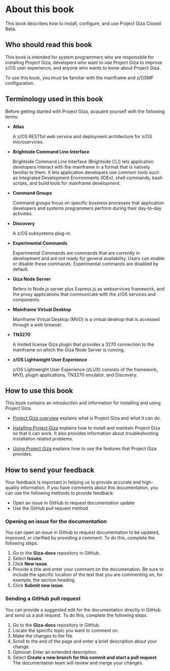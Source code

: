 # About this book
This book describes how to install, configure, and use Project Giza Closed Beta.  

## Who should read this book
This book is intended for system programmers who are responsible for installing Project Giza, developers who want to use Project Giza to improve z/OS user experience, and anyone who wants to know about Project Giza.

To use this book, you must be familiar with the mainframe and z/OSMF configuration.

## Terminology used in this book
Before getting started with Project Giza, acquaint yourself with the following terms:

- **Atlas**
   
  A z/OS RESTful web service and deployment architecture for z/OS microservices.

- **Brightside Command Line Interface**

  Brightside Command Line Interface (Brightside CLI) lets application developers interact with the mainframe in a format that is natively familiar to them.  It lets application developers use common tools such as Integrated Development Environments (IDEs), shell commands, bash scripts, and build tools for mainframe development.

- **Command Groups**

  Command groups focus on specific business processes that application developers and systems programmers perform during their day-to-day activities.

- **Discovery**

  A z/OS subsystems plug-in.

- **Experimental Commands**

  Experimental Commands are commands that are currently in development and are not ready for general availability. Users can enable or disable these commands. Experimental commands are disabled by default.

- **Giza Node Server**

  Refers to Node.js server plus Express.js as webservices framework, and the proxy applications that communicate with the z/OS services and components.

- **Mainframe Virtual Desktop**

  Mainframe Virtual Desktop (MVD) is a virtual desktop that is accessed through a web browser.

- **TN3270**

  A limited license Giza plugin that provides a 3270 connection to the mainframe on which the Giza Node Server is running.

- **z/OS Lightweight User Experience**

  z/OS Lightweight User Experience (zLUX) consists of the framework, MVD, plugin applications, TN3270 emulator, and Discovery.

## How to use this book
This book contains an introduction and information for installing and using Project Giza.

- [Project Giza overview](introduction.md) explains what is Project Giza and what it can do.

- [Installing Project Giza](installandconfig.md) explains how to install and maintain Project Giza so that it can work. It also provides information about troubleshooting installation related problems.

- [Using Project Giza](using.md) explains how to use the features that Project Giza provides.

## How to send your feedback
Your feedback is important in helping us to provide accurate and high-quality information. If you have comments about this documentation, you can use the following methods to provide feedback:
- Open an issue in GitHub to request documentation update
- Use the GitHub pull request method

### Opening an issue for the documentation
You can open an issue in Github to request documentation to be updated, improved, or clarified by providing a comment. To do this, complete the following steps.
1. Go to the **Giza-docs** repository in GitHub.
2. Select **Issues**.
3. Click **New issue**.
4. Provide a title and enter your comment on the documenation. Be sure to include the specific location of the text that you are commenting on, for example, the section heading. 
5. Click **Submit new issue**.

### Sending a GitHub pull request
You can provide a suggested edit for the documentation directly in GitHub and send us a pull request. To do this, complete the following steps.
1. Go to the **Giza-docs** repository in GitHub.
2. Locate the specific topic you want to comment on.
3. Make the changes to the file.
4. Scroll to the end of the page and enter a brief description about your change.
5. Optional: Enter an extended description.
6. Select **Create a new branch for this commit and start a pull request**. The documentation team will review and merge your changes.
